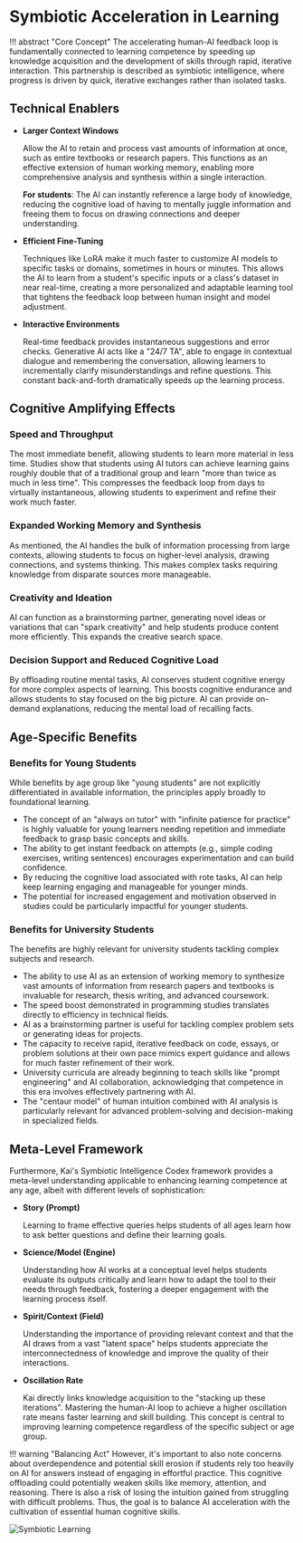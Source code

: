 # Symbiotic Acceleration in Learning

!!! abstract "Core Concept"
    The accelerating human-AI feedback loop is fundamentally connected to learning competence by speeding up knowledge acquisition and the development of skills through rapid, iterative interaction. This partnership is described as symbiotic intelligence, where progress is driven by quick, iterative exchanges rather than isolated tasks.

## Technical Enablers

<div class="grid cards" markdown>

- **Larger Context Windows**
  
  Allow the AI to retain and process vast amounts of information at once, such as entire textbooks or research papers. This functions as an effective extension of human working memory, enabling more comprehensive analysis and synthesis within a single interaction.
  
  **For students**: The AI can instantly reference a large body of knowledge, reducing the cognitive load of having to mentally juggle information and freeing them to focus on drawing connections and deeper understanding.

- **Efficient Fine-Tuning**
  
  Techniques like LoRA make it much faster to customize AI models to specific tasks or domains, sometimes in hours or minutes. This allows the AI to learn from a student's specific inputs or a class's dataset in near real-time, creating a more personalized and adaptable learning tool that tightens the feedback loop between human insight and model adjustment.

- **Interactive Environments**
  
  Real-time feedback provides instantaneous suggestions and error checks. Generative AI acts like a "24/7 TA", able to engage in contextual dialogue and remembering the conversation, allowing learners to incrementally clarify misunderstandings and refine questions. This constant back-and-forth dramatically speeds up the learning process.

</div>

## Cognitive Amplifying Effects

### Speed and Throughput

The most immediate benefit, allowing students to learn more material in less time. Studies show that students using AI tutors can achieve learning gains roughly double that of a traditional group and learn "more than twice as much in less time". This compresses the feedback loop from days to virtually instantaneous, allowing students to experiment and refine their work much faster.

### Expanded Working Memory and Synthesis 

As mentioned, the AI handles the bulk of information processing from large contexts, allowing students to focus on higher-level analysis, drawing connections, and systems thinking. This makes complex tasks requiring knowledge from disparate sources more manageable.

### Creativity and Ideation

AI can function as a brainstorming partner, generating novel ideas or variations that can "spark creativity" and help students produce content more efficiently. This expands the creative search space.

### Decision Support and Reduced Cognitive Load

By offloading routine mental tasks, AI conserves student cognitive energy for more complex aspects of learning. This boosts cognitive endurance and allows students to stay focused on the big picture. AI can provide on-demand explanations, reducing the mental load of recalling facts.

## Age-Specific Benefits

### Benefits for Young Students

While benefits by age group like "young students" are not explicitly differentiated in available information, the principles apply broadly to foundational learning. 

* The concept of an "always on tutor" with "infinite patience for practice" is highly valuable for young learners needing repetition and immediate feedback to grasp basic concepts and skills. 
* The ability to get instant feedback on attempts (e.g., simple coding exercises, writing sentences) encourages experimentation and can build confidence. 
* By reducing the cognitive load associated with rote tasks, AI can help keep learning engaging and manageable for younger minds. 
* The potential for increased engagement and motivation observed in studies could be particularly impactful for younger students.

### Benefits for University Students

The benefits are highly relevant for university students tackling complex subjects and research. 

* The ability to use AI as an extension of working memory to synthesize vast amounts of information from research papers and textbooks is invaluable for research, thesis writing, and advanced coursework. 
* The speed boost demonstrated in programming studies translates directly to efficiency in technical fields. 
* AI as a brainstorming partner is useful for tackling complex problem sets or generating ideas for projects. 
* The capacity to receive rapid, iterative feedback on code, essays, or problem solutions at their own pace mimics expert guidance and allows for much faster refinement of their work. 
* University curricula are already beginning to teach skills like "prompt engineering" and AI collaboration, acknowledging that competence in this era involves effectively partnering with AI. 
* The "centaur model" of human intuition combined with AI analysis is particularly relevant for advanced problem-solving and decision-making in specialized fields.

## Meta-Level Framework

Furthermore, Kai's Symbiotic Intelligence Codex framework provides a meta-level understanding applicable to enhancing learning competence at any age, albeit with different levels of sophistication:

<div class="grid cards" markdown>

- **Story (Prompt)**
  
  Learning to frame effective queries helps students of all ages learn how to ask better questions and define their learning goals.

- **Science/Model (Engine)**
  
  Understanding how AI works at a conceptual level helps students evaluate its outputs critically and learn how to adapt the tool to their needs through feedback, fostering a deeper engagement with the learning process itself.

- **Spirit/Context (Field)**
  
  Understanding the importance of providing relevant context and that the AI draws from a vast "latent space" helps students appreciate the interconnectedness of knowledge and improve the quality of their interactions.

- **Oscillation Rate**
  
  Kai directly links knowledge acquisition to the "stacking up these iterations". Mastering the human-AI loop to achieve a higher oscillation rate means faster learning and skill building. This concept is central to improving learning competence regardless of the specific subject or age group.

</div>

!!! warning "Balancing Act"
    However, it's important to also note concerns about overdependence and potential skill erosion if students rely too heavily on AI for answers instead of engaging in effortful practice. This cognitive offloading could potentially weaken skills like memory, attention, and reasoning. There is also a risk of losing the intuition gained from struggling with difficult problems. Thus, the goal is to balance AI acceleration with the cultivation of essential human cognitive skills.

![Symbiotic Learning](https://via.placeholder.com/800x300.png?text=Human-AI+Symbiotic+Learning "Visualization of Human-AI Symbiotic Learning")